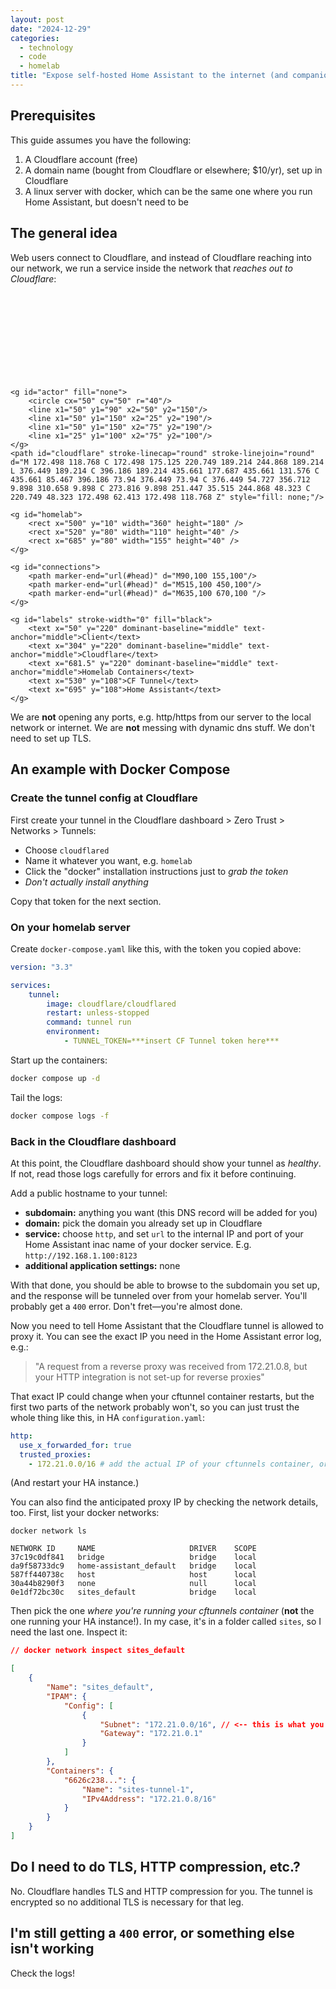 ```yaml
---
layout: post
date: "2024-12-29"
categories:
  - technology
  - code
  - homelab
title: "Expose self-hosted Home Assistant to the internet (and companion app) with Cloudflare Tunnels and Docker Compose"
---
```


## Prerequisites

This guide assumes you have the following:

1. A Cloudflare account (free)
2. A domain name (bought from Cloudflare or elsewhere; $10/yr), set up in Cloudflare
3. A linux server with docker, which can be the same one where you run Home Assistant, but doesn't need to be

## The general idea

Web users connect to Cloudflare, and instead of Cloudflare reaching into our network, we run a service inside the
network that _reaches out to Cloudflare_:

<svg xmlns="http://www.w3.org/2000/svg" version="1.1" viewBox="0 0 874 240" font-size="20" stroke-width="4" stroke="black" fill="none" role="img">
    <title>CF Tunnels</title>
    <desc>Diagram of a client connecting to a Home Assistant instance inside a homelab via Cloudflare Tunnels. The diagram has three entities: client,
    Cloudflare, home lab. The client is connected to Cloudflare. The home lab has two docker containers. The first is
    labled "CF Tunnel" and it is connected to the Cloudflare entity, and the other container: Home Assistant</desc>
    <defs>
        <marker id="head" orient="auto" markerWidth="4" markerHeight="4" refX="0.1" refY="2">
            <path d="M0,0 V4 L2,2 Z" stroke-width="1" fill="black" />
        </marker>
    </defs>

    <g id="actor" fill="none">
        <circle cx="50" cy="50" r="40"/>
        <line x1="50" y1="90" x2="50" y2="150"/>
        <line x1="50" y1="150" x2="25" y2="190"/>
        <line x1="50" y1="150" x2="75" y2="190"/>
        <line x1="25" y1="100" x2="75" y2="100"/>
    </g>
    <path id="cloudflare" stroke-linecap="round" stroke-linejoin="round" d="M 172.498 118.768 C 172.498 175.125 220.749 189.214 244.868 189.214 L 376.449 189.214 C 396.186 189.214 435.661 177.687 435.661 131.576 C 435.661 85.467 396.186 73.94 376.449 73.94 C 376.449 54.727 356.712 9.898 310.658 9.898 C 273.816 9.898 251.447 35.515 244.868 48.323 C 220.749 48.323 172.498 62.413 172.498 118.768 Z" style="fill: none;"/>

    <g id="homelab">
        <rect x="500" y="10" width="360" height="180" />
        <rect x="520" y="80" width="110" height="40" />
        <rect x="685" y="80" width="155" height="40" />
    </g>

    <g id="connections">
        <path marker-end="url(#head)" d="M90,100 155,100"/>
        <path marker-end="url(#head)" d="M515,100 450,100"/>
        <path marker-end="url(#head)" d="M635,100 670,100 "/>
    </g>

    <g id="labels" stroke-width="0" fill="black">
        <text x="50" y="220" dominant-baseline="middle" text-anchor="middle">Client</text>
        <text x="304" y="220" dominant-baseline="middle" text-anchor="middle">Cloudflare</text>
        <text x="681.5" y="220" dominant-baseline="middle" text-anchor="middle">Homelab Containers</text>
        <text x="530" y="108">CF Tunnel</text>
        <text x="695" y="108">Home Assistant</text>
    </g>

</svg>

We are **not** opening any ports, e.g. http/https from our server to the local network or internet. We are **not**
messing with dynamic dns stuff. We don't need to set up TLS.

## An example with Docker Compose

### Create the tunnel config at Cloudflare

First create your tunnel in the Cloudflare dashboard > Zero Trust > Networks > Tunnels:

-   Choose `cloudflared`
-   Name it whatever you want, e.g. `homelab`
-   Click the "docker" installation instructions just to _grab the token_
-   _Don't actually install anything_

Copy that token for the next section.

### On your homelab server

Create `docker-compose.yaml` like this, with the token you copied above:

```yaml
version: "3.3"

services:
    tunnel:
        image: cloudflare/cloudflared
        restart: unless-stopped
        command: tunnel run
        environment:
            - TUNNEL_TOKEN=***insert CF Tunnel token here***
```

Start up the containers:

```sh
docker compose up -d
```

Tail the logs:

```sh
docker compose logs -f
```

### Back in the Cloudflare dashboard

At this point, the Cloudflare dashboard should show your tunnel as _healthy_. If not, read those logs carefully for
errors and fix it before continuing.

Add a public hostname to your tunnel:

- **subdomain:** anything you want (this DNS record will be added for you)
- **domain:** pick the domain you already set up in Cloudflare
- **service:** choose `http`, and set `url` to the internal IP and port of your Home Assistant inac name of your docker service. E.g. `http://192.168.1.100:8123`
- **additional application settings:** none

With that done, you should be able to browse to the subdomain you set up, and the response will be tunneled over from
your homelab server. You'll probably get a `400` error. Don't fret—you're almost done.

Now you need to tell Home Assistant that the Cloudflare tunnel is allowed to proxy it. You can see the exact IP you need
in the Home Assistant error log, e.g.:

> "A request from a reverse proxy was received from 172.21.0.8, but your HTTP integration is not set-up for reverse proxies"

That exact IP could change when your cftunnel container restarts, but the first two parts of the network probably won't,
so you can just trust the whole thing like this, in HA `configuration.yaml`:

```yaml
http:
  use_x_forwarded_for: true
  trusted_proxies:
    - 172.21.0.0/16 # add the actual IP of your cftunnels container, or the network it's on
```

(And restart your HA instance.)

You can also find the anticipated proxy IP by checking the network details, too. First, list your docker networks:

```
docker network ls

NETWORK ID     NAME                     DRIVER    SCOPE
37c19c0df841   bridge                   bridge    local
da9f58733dc9   home-assistant_default   bridge    local
587ff440738c   host                     host      local
30a44b8290f3   none                     null      local
0e1df72bc30c   sites_default            bridge    local
```

Then pick the one *where you're running your cftunnels container* (**not** the one running your HA instance!). In my case, it's in a folder called `sites`, so I need the last one. Inspect it:

```json
// docker network inspect sites_default 

[
    {
        "Name": "sites_default",
        "IPAM": {
            "Config": [
                {
                    "Subnet": "172.21.0.0/16", // <-- this is what you want
                    "Gateway": "172.21.0.1"
                }
            ]
        },
        "Containers": {
            "6626c238...": {
                "Name": "sites-tunnel-1",
                "IPv4Address": "172.21.0.8/16"
            }
        }
    }
]
```

## Do I need to do TLS, HTTP compression, etc.?

No. Cloudflare handles TLS and HTTP compression for you. The tunnel is encrypted so no additional TLS is necessary for
that leg.

## I'm still getting a `400` error, or something else isn't working

Check the logs!